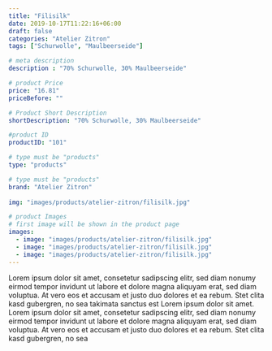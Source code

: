 ```yaml
---
title: "Filisilk"
date: 2019-10-17T11:22:16+06:00
draft: false
categories: "Atelier Zitron"
tags: ["Schurwolle", "Maulbeerseide"] 	

# meta description
description : "70% Schurwolle, 30% Maulbeerseide"

# product Price
price: "16.81"
priceBefore: ""

# Product Short Description
shortDescription: "70% Schurwolle, 30% Maulbeerseide"

#product ID
productID: "101"

# type must be "products"
type: "products"

# type must be "products"
brand: "Atelier Zitron"
   
img: "images/products/atelier-zitron/filisilk.jpg"

# product Images
# first image will be shown in the product page
images:
  - image: "images/products/atelier-zitron/filisilk.jpg"
  - image: "images/products/atelier-zitron/filisilk.jpg"
  - image: "images/products/atelier-zitron/filisilk.jpg"
---
```


Lorem ipsum dolor sit amet, consetetur sadipscing elitr, sed diam nonumy eirmod tempor invidunt ut labore et dolore magna aliquyam erat, sed diam voluptua. At vero eos et accusam et justo duo dolores et ea rebum. Stet clita kasd gubergren, no sea takimata sanctus est Lorem ipsum dolor sit amet. Lorem ipsum dolor sit amet, consetetur sadipscing elitr, sed diam nonumy eirmod tempor invidunt ut labore et dolore magna aliquyam erat, sed diam voluptua. At vero eos et accusam et justo duo dolores et ea rebum. Stet clita kasd gubergren, no sea 
